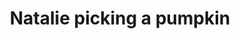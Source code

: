 ---
image_path: https://prdwebappstorage.blob.core.windows.net/kansaspattons/images/2009-10-18-gallery/img58813.jpg
title: Natalie picking a pumpkin
---